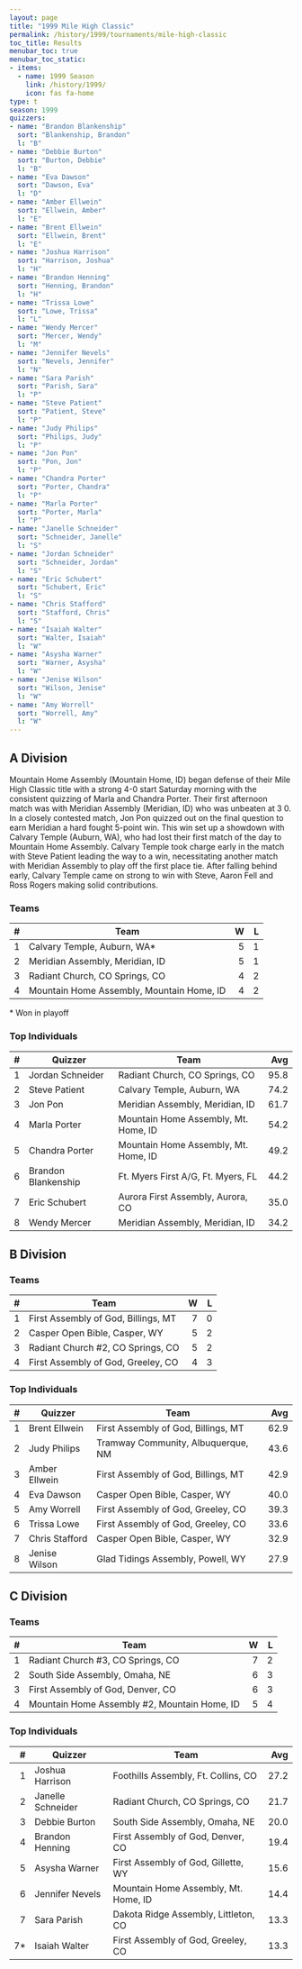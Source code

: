 ```yaml
---
layout: page
title: "1999 Mile High Classic"
permalink: /history/1999/tournaments/mile-high-classic
toc_title: Results
menubar_toc: true
menubar_toc_static:
- items:
  - name: 1999 Season
    link: /history/1999/
    icon: fas fa-home
type: t
season: 1999
quizzers:
- name: "Brandon Blankenship"
  sort: "Blankenship, Brandon"
  l: "B"
- name: "Debbie Burton"
  sort: "Burton, Debbie"
  l: "B"
- name: "Eva Dawson"
  sort: "Dawson, Eva"
  l: "D"
- name: "Amber Ellwein"
  sort: "Ellwein, Amber"
  l: "E"
- name: "Brent Ellwein"
  sort: "Ellwein, Brent"
  l: "E"
- name: "Joshua Harrison"
  sort: "Harrison, Joshua"
  l: "H"
- name: "Brandon Henning"
  sort: "Henning, Brandon"
  l: "H"
- name: "Trissa Lowe"
  sort: "Lowe, Trissa"
  l: "L"
- name: "Wendy Mercer"
  sort: "Mercer, Wendy"
  l: "M"
- name: "Jennifer Nevels"
  sort: "Nevels, Jennifer"
  l: "N"
- name: "Sara Parish"
  sort: "Parish, Sara"
  l: "P"
- name: "Steve Patient"
  sort: "Patient, Steve"
  l: "P"
- name: "Judy Philips"
  sort: "Philips, Judy"
  l: "P"
- name: "Jon Pon"
  sort: "Pon, Jon"
  l: "P"
- name: "Chandra Porter"
  sort: "Porter, Chandra"
  l: "P"
- name: "Marla Porter"
  sort: "Porter, Marla"
  l: "P"
- name: "Janelle Schneider"
  sort: "Schneider, Janelle"
  l: "S"
- name: "Jordan Schneider"
  sort: "Schneider, Jordan"
  l: "S"
- name: "Eric Schubert"
  sort: "Schubert, Eric"
  l: "S"
- name: "Chris Stafford"
  sort: "Stafford, Chris"
  l: "S"
- name: "Isaiah Walter"
  sort: "Walter, Isaiah"
  l: "W"
- name: "Asysha Warner"
  sort: "Warner, Asysha"
  l: "W"
- name: "Jenise Wilson"
  sort: "Wilson, Jenise"
  l: "W"
- name: "Amy Worrell"
  sort: "Worrell, Amy"
  l: "W"
---
```


## A Division

Mountain Home Assembly (Mountain Home, ID) began defense of their Mile High Classic title with a strong 4-0 start Saturday morning with the consistent quizzing of Marla and Chandra
Porter. Their first afternoon match was with Meridian Assembly (Meridian, ID) who was unbeaten at 3   0. In a closely contested match, Jon Pon quizzed out on the final question to
earn Meridian a hard fought 5-point win. This win set up a showdown with Calvary Temple (Auburn, WA), who had lost their first match of the day to Mountain Home Assembly.
Calvary Temple took charge early in the match with Steve Patient leading the way to a win, necessitating another match with Meridian Assembly to play off the first place tie. After
falling behind early, Calvary Temple came on strong to win with Steve, Aaron Fell and Ross Rogers making solid contributions.

### Teams

|    # | Team                                      |    W |    L |
| ---: | ----------------------------------------- | ---: | ---: |
|    1 | Calvary Temple, Auburn, WA*               |    5 |    1 |
|    2 | Meridian Assembly, Meridian, ID           |    5 |    1 |
|    3 | Radiant Church, CO Springs, CO            |    4 |    2 |
|    4 | Mountain Home Assembly, Mountain Home, ID |    4 |    2 |

\* Won in playoff

### Top Individuals

|    # | Quizzer             | Team                                 |  Avg |
| ---: | ------------------- | ------------------------------------ | ---: |
|    1 | Jordan Schneider    | Radiant Church, CO Springs, CO       | 95.8 |
|    2 | Steve Patient       | Calvary Temple, Auburn, WA           | 74.2 |
|    3 | Jon Pon             | Meridian Assembly, Meridian, ID      | 61.7 |
|    4 | Marla Porter        | Mountain Home Assembly, Mt. Home, ID | 54.2 |
|    5 | Chandra Porter      | Mountain Home Assembly, Mt. Home, ID | 49.2 |
|    6 | Brandon Blankenship | Ft. Myers First A/G, Ft. Myers, FL   | 44.2 |
|    7 | Eric Schubert       | Aurora First Assembly, Aurora, CO    | 35.0 |
|    8 | Wendy Mercer        | Meridian Assembly, Meridian, ID      | 34.2 |

## B Division

### Teams

|    # | Team                                |    W |    L |
| ---: | ----------------------------------- | ---: | ---: |
|    1 | First Assembly of God, Billings, MT |    7 |    0 |
|    2 | Casper Open Bible, Casper, WY       |    5 |    2 |
|    3 | Radiant Church #2, CO Springs, CO   |    5 |    2 |
|    4 | First Assembly of God, Greeley, CO  |    4 |    3 |

### Top Individuals

|    # | Quizzer        | Team                                |  Avg |
| ---: | -------------- | ----------------------------------- | ---: |
|    1 | Brent Ellwein  | First Assembly of God, Billings, MT | 62.9 |
|    2 | Judy Philips   | Tramway Community, Albuquerque, NM  | 43.6 |
|    3 | Amber Ellwein  | First Assembly of God, Billings, MT | 42.9 |
|    4 | Eva Dawson     | Casper Open Bible, Casper, WY       | 40.0 |
|    5 | Amy Worrell    | First Assembly of God, Greeley, CO  | 39.3 |
|    6 | Trissa Lowe    | First Assembly of God, Greeley, CO  | 33.6 |
|    7 | Chris Stafford | Casper Open Bible, Casper, WY       | 32.9 |
|    8 | Jenise Wilson  | Glad Tidings Assembly, Powell, WY   | 27.9 |

## C Division

### Teams

|    # | Team                                         |    W |    L |
| ---: | -------------------------------------------- | ---: | ---: |
|    1 | Radiant Church #3, CO Springs, CO            |    7 |    2 |
|    2 | South Side Assembly, Omaha, NE               |    6 |    3 |
|    3 | First Assembly of God, Denver, CO            |    6 |    3 |
|    4 | Mountain Home Assembly #2, Mountain Home, ID |    5 |    4 |

### Top Individuals

|    # | Quizzer           | Team                                 |  Avg |
| ---: | ----------------- | ------------------------------------ | ---: |
|    1 | Joshua Harrison   | Foothills Assembly, Ft. Collins, CO  | 27.2 |
|    2 | Janelle Schneider | Radiant Church, CO Springs, CO       | 21.7 |
|    3 | Debbie Burton     | South Side Assembly, Omaha, NE       | 20.0 |
|    4 | Brandon Henning   | First Assembly of God, Denver, CO    | 19.4 |
|    5 | Asysha Warner     | First Assembly of God, Gillette, WY  | 15.6 |
|    6 | Jennifer Nevels   | Mountain Home Assembly, Mt. Home, ID | 14.4 |
|    7 | Sara Parish       | Dakota Ridge Assembly, Littleton, CO | 13.3 |
|   7* | Isaiah Walter     | First Assembly of God, Greeley, CO   | 13.3 |